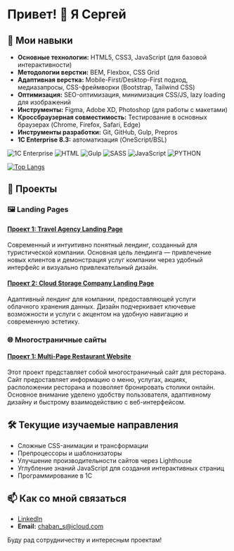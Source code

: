 # Привет! 👋 Я Сергей

## 🔧 Мои навыки

- **Основные технологии:** HTML5, CSS3, JavaScript (для базовой интерактивности)
- **Методологии верстки:** BEM, Flexbox, CSS Grid
- **Адаптивная верстка:** Mobile-First/Desktop-First подход, медиазапросы, CSS-фреймворки (Bootstrap, Tailwind CSS)
- **Оптимизация:** SEO-оптимизация, минимизация CSS/JS, lazy loading для изображений
- **Инструменты:** Figma, Adobe XD, Photoshop (для работы с макетами)
- **Кроссбраузерная совместимость:** Тестирование в основных браузерах (Chrome, Firefox, Safari, Edge)
- **Инструменты разработки:** Git, GitHub, Gulp, Prepros
- **1C Enterprise 8.3:** автоматизация (OneScript/BSL)

![1C Enterprise](https://img.shields.io/badge/1C%20Enterprise-FBCE2F?style=flat&logo=1C&logoColor=white&labelColor=white)
![HTML](https://img.shields.io/badge/HTML-red?style=flat)
![Gulp](https://img.shields.io/badge/%20%20%20-red?style=flat&logo=gulp&logoColor=red&labelColor=white&color=red)
![SASS](https://img.shields.io/badge/SASS-pink?style=flat)
![JavaScript](https://img.shields.io/badge/JavaScript-yellow?logo=JavaScript&logoColor=white&label=%20)
![PYTHON](https://img.shields.io/badge/PYTHON-blue?style=flat&logo=python&labelColor=white)

[![Top Langs](https://github-readme-stats.vercel.app/api/top-langs/?username=ChabanSergii&layout=donut-vertical&hide=pug&include_private=true)](https://github.com/anuraghazra/github-readme-stats)

## 🚀 Проекты

### 🖼️ Landing Pages

#### [Проект 1: Travel Agency Landing Page](https://chabansergii.github.io/travel-agency-landing-page/)
Современный и интуитивно понятный лендинг, созданный для туристической компании. Основная цель лендинга — привлечение новых клиентов и демонстрация услуг компании через удобный интерфейс и визуально привлекательный дизайн.

#### [Проект 2: Cloud Storage Company Landing Page](https://chabansergii.github.io/cloud-storage-company-landing-page/)
Адаптивный лендинг для компании, предоставляющей услуги облачного хранения данных. Дизайн подчеркивает ключевые возможности и услуги с акцентом на удобную навигацию и современную эстетику.

### 🌐 Многостраничные сайты

#### [Проект 1: Multi-Page Restaurant Website](https://chabansergii.github.io/layout-of-multi-pages-restaurant-website/)
Этот проект представляет собой многостраничный сайт для ресторана. Сайт предоставляет информацию о меню, услугах, акциях, расположении ресторана и позволяет бронировать столики онлайн. Основное внимание уделено удобству пользователя, адаптивному дизайну и быстрому взаимодействию с веб-интерфейсом.

## 🛠️ Текущие изучаемые направления

- Сложные CSS-анимации и трансформации
- Препроцессоры и шаблонизаторы
- Улучшение производительности сайтов через Lighthouse
- Углубление знаний JavaScript для создания интерактивных страниц
- Программирование в 1С

## 📫 Как со мной связаться

- [LinkedIn](https://www.linkedin.com/in/sergii-chaban-359052329/)
- **Email:** chaban_s@icloud.com

Буду рад сотрудничеству и интересным проектам!



